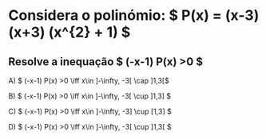 # Considera o polinómio: $ P(x) = (x-3)(x+3) (x^{2} + 1) $ 

## Resolve a inequação $ (-x-1) P(x) >0 $ 

A) $ (-x-1) P(x) >0 \iff x\in ]-\infty, -3[ \cap ]1,3[$ 

B) $ (-x-1) P(x) >0 \iff x\in ]-\infty, -3[ \cup ]1,3]   $

C) $ (-x-1) P(x) >0 \iff x\in ]-\infty, -3] \cup [1,3]  $

D) $ (-x-1) P(x) >0 \iff x\in ]-\infty, -3[ \cup ]1,3[  $

